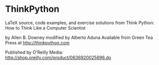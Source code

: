 ThinkPython
===========

LaTeX source, code examples, and exercise solutions from Think Python: How to Think Like a Computer Scientist

by Allen B. Downey
modified by Alberto Aduna
Available from Green Tea Press at http://thinkpython.com

Published by O'Reilly Media: http://shop.oreilly.com/product/0636920025696.do
